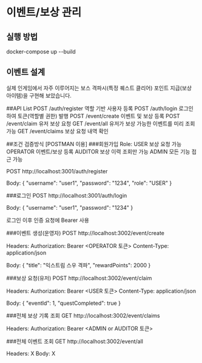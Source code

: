 # 이벤트/보상 관리

## 실행 방법

docker-compose up --build


## 이벤트 설계
실제 인게임에서 자주 이루어지는 보스 격파시(특정 퀘스트 클리어) 포인트 지급(보상 아이템)을 구현해 보았습니다.

##API List
POST /auth/register	역할 기반 사용자 등록
POST /auth/login	로그인하여 토큰(역할별 권한) 발행
POST /event/create	이벤트 및 보상 등록
POST /event/claim	유저 보상 요청
GET /event/all		유저가 보상 가능한 이벤트를 미리 조회 가능
GET /event/claims	보상 요청 내역 확인


##조건 검증방식 [POSTMAN 이용]
###회원가입
Role:
USER 보상 요청 가능
OPERATOR 이벤트/보상 등록
AUDITOR 보상 이력 조회만 가능
ADMIN 모든 기능 접근 가능


POST http://localhost:3001/auth/register

Body:
{
  "username": "user1",
  "password": "1234",
  "role": "USER"
}

###로그인
POST http://localhost:3001/auth/login

Body:
{
  "username": "user1",
  "password": "1234"
}

로그인 이후 인증 요청에 Bearer <token> 사용

###이벤트 생성(운영자)
POST http://localhost:3002/event/create

Headers:
Authorization: Bearer <OPERATOR 토큰>
Content-Type: application/json

Body:
{
  "title": "익스트림 스우 격파",
  "rewardPoints": 2000
}

###보상 요청(유저)
POST http://localhost:3002/event/claim

Headers:
Authorization: Bearer <USER 토큰>
Content-Type: application/json

Body:
{
  "eventId": 1,
  "questCompleted": true
}

###전체 보상 기록 조회
GET http://localhost:3002/event/claims

Headers:
Authorization: Bearer <ADMIN or AUDITOR 토큰>

###전체 이벤트 조회
GET http://localhost:3002/event/all

Headers: X
Body: X

